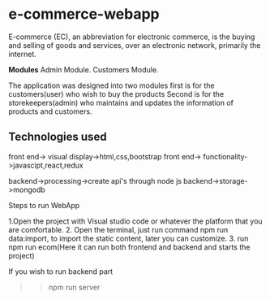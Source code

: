 # e-commerce-webapp
E-commerce (EC), an abbreviation for electronic commerce, 
is the buying and selling of goods and services, 
over an electronic network, primarily the internet.
 
**Modules**
Admin Module.
Customers Module.

The application was designed into two modules first is for the customers(user) who wish to buy the products
Second is for the storekeepers(admin) who maintains and updates the information of products and customers.

Technologies used
--------------------------------
front end-> visual display->html,css,bootstrap
front end-> functionality->javascipt,react,redux

backend->processing->create api's through node js
backend->storage->mongodb

Steps to run WebApp

1.Open the project with Visual studio code or whatever the platform that you are comfortable.
2. Open the terminal, just run command npm run data:import, to import the static content, later you can customize.
3. run npm run ecom(Here it can run both frontend and backend and starts the project)

If you wish to run backend part
>> npm run server
